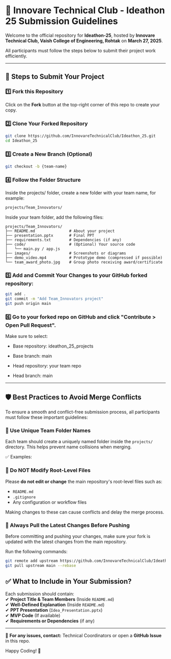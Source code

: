 # 📢 Innovare Technical Club - Ideathon 25 Submission Guidelines

Welcome to the official repository for **Ideathon-25**, hosted by **Innovare Technical Club, Vaish College of Engineering, Rohtak** on **March 27, 2025**.  

All participants must follow the steps below to submit their project work efficiently.

---

## 🚀 Steps to Submit Your Project  

### 1️⃣ Fork this Repository  
Click on the **Fork** button at the top-right corner of this repo to create your copy.  

### 2️⃣ Clone Your Forked Repository  
```bash
git clone https://github.com/InnovareTechnicalClub/Ideathon_25.git
cd Ideathon_25
```

### 3️⃣ Create a New Branch (Optional)
```bash
git checkout -b {team-name}
```
### 4️⃣ Follow the Folder Structure  
Inside the projects/ folder, create a new folder with your team name, for example:
```bash
projects/Team_Innovators/
```
Inside your team folder, add the following files:
```
projects/Team_Innovators/
├── README.md               # About your project
├── presentation.pptx       # Final PPT
├── requirements.txt        # Dependencies (if any)
├── code/                   # (Optional) Your source code
│   └── main.py / app.js
├── images/                 # Screenshots or diagrams
├── demo_video.mp4          # Prototype demo (compressed if possible)
└── team_award_photo.jpg    # Group photo receiving award/certificate
```
### 5️⃣ Add and Commit Your Changes to your GitHub forked repository:  
```bash
git add .
git commit -m "Add Team_Innovators project"
git push origin main
```

### 6️⃣ Go to your forked repo on GitHub and click "Contribute > Open Pull Request".

Make sure to select:

- Base repository: ideathon_25_projects

- Base branch: main

- Head repository: your team repo

- Head branch: main

---
## 🛡️ Best Practices to Avoid Merge Conflicts

To ensure a smooth and conflict-free submission process, all participants must follow these important guidelines:

### 🔐 Use Unique Team Folder Names
Each team should create a uniquely named folder inside the `projects/` directory. This helps prevent name collisions when merging.

✅ Examples:
### 🚫 Do NOT Modify Root-Level Files
Please **do not edit or change** the main repository's root-level files such as:
- `README.md`
- `.gitignore`
- Any configuration or workflow files

Making changes to these can cause conflicts and delay the merge process.

### 🔄 Always Pull the Latest Changes Before Pushing
Before committing and pushing your changes, make sure your fork is updated with the latest changes from the main repository.

Run the following commands:

```bash
git remote add upstream https://github.com/InnovareTechnicalClub/Ideathon_25.git
git pull upstream main --rebase
```

## ✅ What to Include in Your Submission?  
Each submission should contain:  
✔ **Project Title & Team Members** (Inside `README.md`)  
✔ **Well-Defined Explanation** (Inside `README.md`)  
✔ **PPT Presentation** (`Idea_Presentation.pptx`)  
✔ **MVP Code** (If available)  
✔ **Requirements or Dependencies** (if any)  

---

📌 **For any issues, contact:** Technical Coordinators or open a **GitHub Issue** in this repo.  

Happy Coding! 🚀
